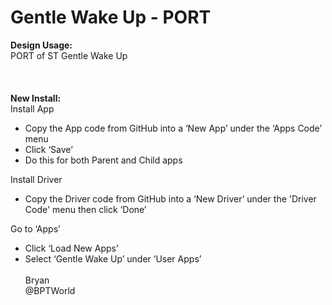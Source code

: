 # Gentle Wake Up - PORT
<b>Design Usage:</b><br>
PORT of ST Gentle Wake Up<br><br>
<br><br>
<b>New Install:</b><br>
Install App
* Copy the App code from GitHub into a ‘New App’ under the ‘Apps Code’ menu
* Click ‘Save’
* Do this for both Parent and Child apps

Install Driver
* Copy the Driver code from GitHub into a ‘New Driver’ under the 'Driver Code' menu then click ‘Done’

Go to ‘Apps’
* Click ‘Load New Apps’
* Select ‘Gentle Wake Up’ under ‘User Apps’
<br><br>
Bryan<br>
@BPTWorld
